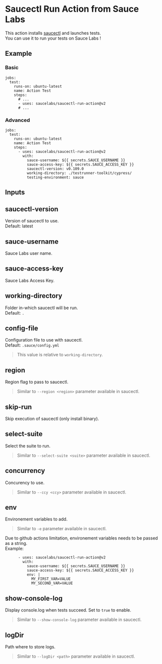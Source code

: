 # Saucectl Run Action from Sauce Labs

This action installs [saucectl](https://github.com/saucelabs/saucectl/) and launches tests. \
You can use it to run your tests on Sauce Labs !

## Example

### Basic

```
jobs:
  test:
    runs-on: ubuntu-latest
    name: Action Test
    steps:
      # ...
      - uses: saucelabs/saucectl-run-action@v2
      # ...
```

### Advanced

```
jobs:
  test:
    runs-on: ubuntu-latest
    name: Action Test
    steps:
      - uses: saucelabs/saucectl-run-action@v2
        with:
          sauce-username: ${{ secrets.SAUCE_USERNAME }}
          sauce-access-key: ${{ secrets.SAUCE_ACCESS_KEY }}
          saucectl-version: v0.109.0
          working-directory: ./testrunner-toolkit/cypress/
          testing-environment: sauce
```

## Inputs

## saucectl-version

Version of saucectl to use. \
Default: latest

## sauce-username

Sauce Labs user name.

## sauce-access-key

Sauce Labs Access Key.

##  working-directory

Folder in-which saucectl will be run.\
Default: `.`

## config-file

Configuration file to use with saucectl.\
Default: `.sauce/config.yml`

> This value is relative to `working-directory`.


## region

Region flag to pass to saucectl.

> Similar to `--region <region>` parameter available in saucectl.

## skip-run

Skip execution of saucectl (only install binary).

## select-suite

Select the suite to run.

> Similar to `--select-suite <suite>` parameter available in saucectl.

## concurrency

Concurency to use.

> Similar to `--ccy <ccy>` parameter available in saucectl.

## env

Environement variables to add.

> Similar to `-e` parameter available in saucectl.

Due to github actions limitation, environement variables needs to be passed as a string. \
Example:
```
      - uses: saucelabs/saucectl-run-action@v2
        with:
          sauce-username: ${{ secrets.SAUCE_USERNAME }}
          sauce-access-key: ${{ secrets.SAUCE_ACCESS_KEY }}
          env: |
            MY_FIRST_VAR=VALUE
            MY_SECOND_VAR=VALUE
```

## show-console-log

Display console.log when tests succeed. Set to `true` to enable.

> Similar to `--show-console-log` parameter available in saucectl.

## logDir

Path where to store logs.

> Similar to `--logDir <path>` parameter available in saucectl.
